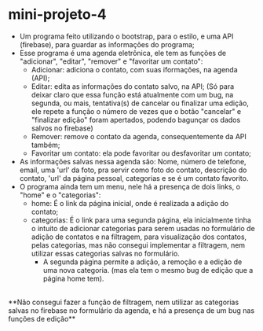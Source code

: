 # mini-projeto-4
- Um programa feito utilizando o bootstrap, para o estilo, e uma API (firebase), para guardar as informações do programa;
- Esse programa é uma agenda eletrônica, ele tem as funções de "adicionar", "editar", "remover" e "favoritar um contato":
  - Adicionar: adiciona o contato, com suas iformações, na agenda (API);
  - Editar: edita as informações do contato salvo, na API; (Só para deixar claro que essa função está atualmente com um bug, na segunda, ou mais, tentativa(s) de cancelar ou finalizar uma edição, ele repete a função o número de vezes que o botão "cancelar" e "finalizar edição" foram apertados, podendo bagunçar os dados salvos no firebase)
  - Remover: remove o contato da agenda, consequentemente da API também;
  - Favoritar um contato: ela pode favoritar ou desfavoritar um contato;
- As informações salvas nessa agenda são: Nome, número de telefone, email, uma 'url' da foto, pra servir como foto do contato, descrição do contato, 'url' da página pessoal, categorias e se é um contato favorito.
- O programa ainda tem um menu, nele há a presença de dois links, o "home" e o "categorias":
  - home: É o link da página inicial, onde é realizada a adição do contato;
  - categorias: É o link para uma segunda página, ela inicialmente tinha o intuito de adicionar categorias para serem usadas no formulário de adição de contatos e na filtragem, para visualização dos contatos, pelas categorias, mas não consegui implementar a filtragem, nem utilizar essas categorias salvas no formulário.
    - A segunda página permite a adição, a remoção e a edição de uma nova categoria. (mas ela tem o mesmo bug de edição que a página home tem).
<br />
 **Não consegui fazer a função de filtragem, nem utilizar as categorias salvas no firebase no formulário da agenda, e há a presença de um bug nas funções de edição**

